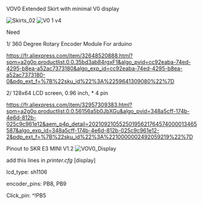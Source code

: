 VOV0 Extended Skirt with minimal V0 display


![Skirts_02](https://user-images.githubusercontent.com/70104136/134173317-ff4aa4cb-8ed0-494d-aa38-c9c391b56a32.png)
![V0 1 v4](https://user-images.githubusercontent.com/70104136/134173330-3ad1235d-190b-4592-adcd-1b2611578505.png)

Need

1/  360 Degree Rotary Encoder Module For arduino

https://fr.aliexpress.com/item/32648520888.html?spm=a2g0o.productlist.0.0.35bd3ab84rgxF1&algo_pvid=cc92eaba-74ed-4295-b8ea-a52ac7373180&algo_exp_id=cc92eaba-74ed-4295-b8ea-a52ac7373180-0&pdp_ext_f=%7B%22sku_id%22%3A%2259641309080%22%7D

2/ 128x64 LCD screen, 0.96 inch, * 4 pin

https://fr.aliexpress.com/item/32957309383.html?spm=a2g0o.productlist.0.0.56156a5b0JbXGu&algo_pvid=348a5cff-174b-4e6d-812b-025c9c961e12&aem_p4p_detail=20210921055250195621764574000013465587&algo_exp_id=348a5cff-174b-4e6d-812b-025c9c961e12-2&pdp_ext_f=%7B%22sku_id%22%3A%2210000002492059219%22%7D

Pinout to SKR E3 MINI V1.2
![VOV0_Display](https://user-images.githubusercontent.com/70104136/134173344-3d190dd3-75ff-4b19-b6de-e5c5f0cc946f.jpg)

add this lines in *printer.cfg*
[display]

lcd_type: sh1106

encoder_pins: PB8, PB9

Click_pin: ^!PB5





